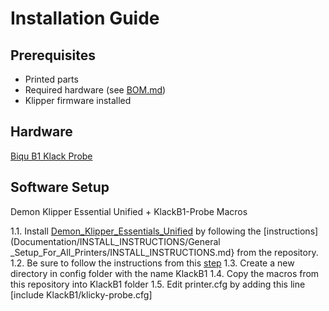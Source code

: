 # Installation Guide

## Prerequisites
- Printed parts
- Required hardware (see [BOM.md](https://kevinakasam.com/klack-bom/))
- Klipper firmware installed

## Hardware
[Biqu B1 Klack Probe](https://github.com/Trei-D/Biqu-B1-Klack-Probe/tree/main)


## Software Setup
Demon Klipper Essential Unified + KlackB1-Probe Macros

1.1. Install [Demon_Klipper_Essentials_Unified](https://github.com/3DPrintDemon/Demon_Klipper_Essentials_Unified/tree/main) by following the [instructions](Documentation/INSTALL_INSTRUCTIONS/General _Setup_For_All_Printers/INSTALL_INSTRUCTIONS.md} from the repository.
1.2. Be sure to follow the instructions from this [step](https://github.com/3DPrintDemon/Demon_Klipper_Essentials_Unified/blob/main/Documentation/INSTALL_INSTRUCTIONS/General%20_Setup_For_All_Printers/INSTALL_INSTRUCTIONS.md#unless-youre-using-klicky-probe) 
1.3. Create a new directory in config folder with the name KlackB1
1.4. Copy the macros from this repository into KlackB1 folder
1.5. Edit printer.cfg by adding this line [include KlackB1/klicky-probe.cfg]